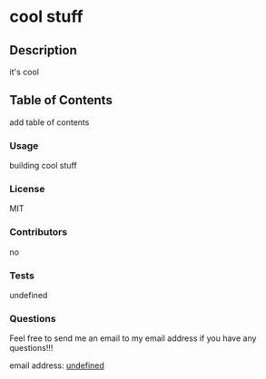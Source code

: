 
  
  # cool stuff

  ## Description

  it's cool

  ## Table of Contents

  add table of contents

  ### Usage

  building cool stuff

  ### License

  MIT

  ### Contributors

  no

  ### Tests

  undefined

  ### Questions

  Feel free to send me an email to my email address if you have any questions!!!

  email address: [undefined](mailto:undefined)





